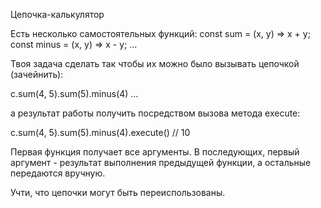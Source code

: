 Цепочка-калькулятор

Есть несколько самостоятельных функций:
const sum = (x, y) => x + y;
const minus = (x, y) => x - y;
…

Твоя задача сделать так чтобы их можно было вызывать цепочкой (зачейнить):

с.sum(4, 5).sum(5).minus(4) …

а результат работы получить посредством вызова метода execute:

с.sum(4, 5).sum(5).minus(4).execute() // 10

Первая функция получает все аргументы. В последующих, первый аргумент - результат выполнения предыдущей функции, а остальные передаются вручную.

Учти, что цепочки могут быть переиспользованы.
